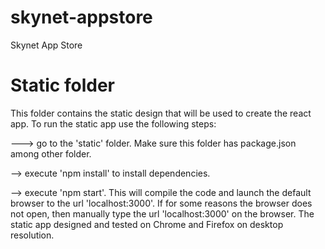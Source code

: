 # skynet-appstore
Skynet App Store


# Static folder
This folder contains the static design that will be used to create the react app. To run the static app use the following steps:

---> go to the 'static' folder. Make sure this folder has package.json among other folder.

--> execute 'npm install' to install dependencies.

--> execute 'npm start'. This will compile the code and launch the default browser to the url 'localhost:3000'. If for some reasons the browser does not open, then manually type the url 'localhost:3000' on the browser.
The static app designed and tested on Chrome and Firefox on desktop resolution.
